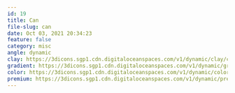 ```yaml
---
id: 19
title: Can
file-slug: can
date: Oct 03, 2021 20:34:23
feature: false
category: misc
angle: dynamic
clay: https://3dicons.sgp1.cdn.digitaloceanspaces.com/v1/dynamic/clay/can-dynamic-clay.png
gradient: https://3dicons.sgp1.cdn.digitaloceanspaces.com/v1/dynamic/gradient/can-dynamic-gradient.png
color: https://3dicons.sgp1.cdn.digitaloceanspaces.com/v1/dynamic/color/can-dynamic-color.png
premium: https://3dicons.sgp1.cdn.digitaloceanspaces.com/v1/dynamic/premium/can-dynamic-premium.png
---
```

